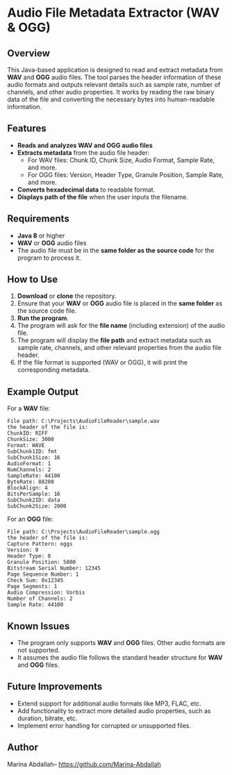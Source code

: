 # Audio File Metadata Extractor (WAV & OGG)

## Overview

This Java-based application is designed to read and extract metadata from **WAV** and **OGG** audio files. The tool parses the header information of these audio formats and outputs relevant details such as sample rate, number of channels, and other audio properties. It works by reading the raw binary data of the file and converting the necessary bytes into human-readable information.

## Features

- **Reads and analyzes WAV and OGG audio files**
- **Extracts metadata** from the audio file header:
  - For WAV files: Chunk ID, Chunk Size, Audio Format, Sample Rate, and more.
  - For OGG files: Version, Header Type, Granule Position, Sample Rate, and more.
- **Converts hexadecimal data** to readable format.
- **Displays path of the file** when the user inputs the filename.
  
## Requirements

- **Java 8** or higher
- **WAV** or **OGG** audio files
- The audio file must be in the **same folder as the source code** for the program to process it.

## How to Use

1. **Download** or **clone** the repository.
2. Ensure that your **WAV** or **OGG** audio file is placed in the **same folder** as the source code file.
3. **Run the program**.
4. The program will ask for the **file name** (including extension) of the audio file.
5. The program will display the **file path** and extract metadata such as sample rate, channels, and other relevant properties from the audio file header.
6. If the file format is supported (WAV or OGG), it will print the corresponding metadata.

## Example Output

For a **WAV** file:

```
File path: C:\Projects\AudioFileReader\sample.wav
the header of the file is:
ChunkID: RIFF
ChunkSize: 3000
Format: WAVE
SubChunk1ID: fmt 
SubChunk1Size: 16
AudioFormat: 1
NumChannels: 2
SampleRate: 44100
ByteRate: 88200
BlockAlign: 4
BitsPerSample: 16
SubChunk2ID: data
SubChunk2Size: 2000
```

For an **OGG** file:

```
File path: C:\Projects\AudioFileReader\sample.ogg
the header of the file is:
Capture Pattern: oggs
Version: 0
Header Type: 0
Granule Position: 5000
Bitstream Serial Number: 12345
Page Sequence Number: 1
Check Sum: 0x12345
Page Segments: 1
Audio Compression: Vorbis
Number of Channels: 2
Sample Rate: 44100
```

## Known Issues

- The program only supports **WAV** and **OGG** files. Other audio formats are not supported.
- It assumes the audio file follows the standard header structure for **WAV** and **OGG** files.
  
## Future Improvements

- Extend support for additional audio formats like MP3, FLAC, etc.
- Add functionality to extract more detailed audio properties, such as duration, bitrate, etc.
- Implement error handling for corrupted or unsupported files.

## Author
Marina Abdallah– https://github.com/Marina-Abdallah
